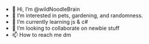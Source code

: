 - 👋 Hi, I’m @wildNoodleBrain
- 👀 I’m interested in pets, gardening, and randomness. 
- 🌱 I’m currently learning js & c#
- 💞️ I’m looking to collaborate on newbie stuff
- 📫 How to reach me dm

<!---
wildNoodleBrain/wildNoodleBrain is a ✨ special ✨ repository because its `README.md` (this file) appears on your GitHub profile.
You can click the Preview link to take a look at your changes.
--->
